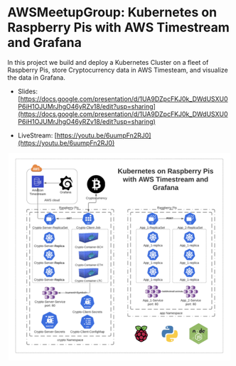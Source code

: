 # AWSMeetupGroup: Kubernetes on Raspberry Pis with AWS Timestream and Grafana

In this project we build and deploy a Kubernetes Cluster on a fleet of Raspberry Pis, store Cryptocurrency data in AWS Timesteam, and visualize the data in Grafana.

- Slides: [https://docs.google.com/presentation/d/1UA9DZpcFKJ0k_DWdUSXU0P6iH1OJUMrJhgO46yRZv18/edit?usp=sharing](https://docs.google.com/presentation/d/1UA9DZpcFKJ0k_DWdUSXU0P6iH1OJUMrJhgO46yRZv18/edit?usp=sharing)

- LiveStream: [https://youtu.be/6uumpFn2RJ0](https://youtu.be/6uumpFn2RJ0)

<p align="center">
  <img src="./img/architecture-diagram.png" alt="Raspberry Pi K8s" width="500">
</p>
